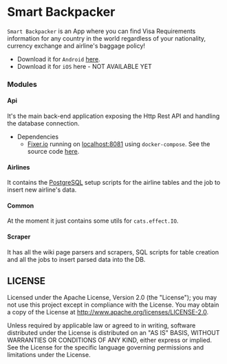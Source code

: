 Smart Backpacker
================

`Smart Backpacker` is an App where you can find Visa Requirements information for any country in the world regardless of your nationality, currency exchange and airline's baggage policy!

- Download it for `Android` [here](https://play.google.com/store/apps/details?id=io.github.gvolpe.sb).
- Download it for `iOS` here - NOT AVAILABLE YET

### Modules

#### Api

It's the main back-end application exposing the Http Rest API and handling the database connection.

- Dependencies
    - [Fixer.io](http://fixer.io/) running on [localhost:8081](http://localhost:8081) using `docker-compose`. See the source code [here](https://github.com/hakanensari/fixer).

#### Airlines

It contains the [PostgreSQL](https://www.postgresql.org/) setup scripts for the airline tables and the job to insert new airline's data.

#### Common

At the moment it just contains some utils for `cats.effect.IO`.

#### Scraper

It has all the wiki page parsers and scrapers, SQL scripts for table creation and all the jobs to insert parsed data into the DB.

## LICENSE

Licensed under the Apache License, Version 2.0 (the "License"); you may not use this project except in compliance with
the License. You may obtain a copy of the License at http://www.apache.org/licenses/LICENSE-2.0.

Unless required by applicable law or agreed to in writing, software distributed under the License is distributed on an
"AS IS" BASIS, WITHOUT WARRANTIES OR CONDITIONS OF ANY KIND, either express or implied. See the License for the specific
language governing permissions and limitations under the License.
